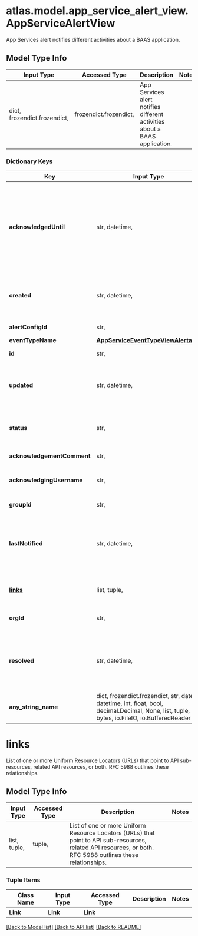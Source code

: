 # atlas.model.app_service_alert_view.AppServiceAlertView

App Services alert notifies different activities about a BAAS application.

## Model Type Info
Input Type | Accessed Type | Description | Notes
------------ | ------------- | ------------- | -------------
dict, frozendict.frozendict,  | frozendict.frozendict,  | App Services alert notifies different activities about a BAAS application. | 

### Dictionary Keys
Key | Input Type | Accessed Type | Description | Notes
------------ | ------------- | ------------- | ------------- | -------------
**acknowledgedUntil** | str, datetime,  | str,  | Date and time until which this alert has been acknowledged. This parameter expresses its value in the &lt;a href&#x3D;\&quot;https://en.wikipedia.org/wiki/ISO_8601\&quot; target&#x3D;\&quot;_blank\&quot; rel&#x3D;\&quot;noopener noreferrer\&quot;&gt;ISO 8601&lt;/a&gt; timestamp format in UTC. The resource returns this parameter if a MongoDB User previously acknowledged this alert.  - To acknowledge this alert forever, set the parameter value to 100 years in the future.  - To unacknowledge a previously acknowledged alert, set the parameter value to a date in the past. | value must conform to RFC-3339 date-time
**created** | str, datetime,  | str,  | Date and time when MongoDB Cloud created this alert. This parameter expresses its value in the &lt;a href&#x3D;\&quot;https://en.wikipedia.org/wiki/ISO_8601\&quot; target&#x3D;\&quot;_blank\&quot; rel&#x3D;\&quot;noopener noreferrer\&quot;&gt;ISO 8601&lt;/a&gt; timestamp format in UTC. | value must conform to RFC-3339 date-time
**alertConfigId** | str,  | str,  | Unique 24-hexadecimal digit string that identifies the alert configuration that sets this alert. | 
**eventTypeName** | [**AppServiceEventTypeViewAlertable**](AppServiceEventTypeViewAlertable.md) | [**AppServiceEventTypeViewAlertable**](AppServiceEventTypeViewAlertable.md) |  | 
**id** | str,  | str,  | Unique 24-hexadecimal digit string that identifies this alert. | 
**updated** | str, datetime,  | str,  | Date and time when someone last updated this alert. This parameter expresses its value in the &lt;a href&#x3D;\&quot;https://en.wikipedia.org/wiki/ISO_8601\&quot; target&#x3D;\&quot;_blank\&quot; rel&#x3D;\&quot;noopener noreferrer\&quot;&gt;ISO 8601&lt;/a&gt; timestamp format in UTC. | value must conform to RFC-3339 date-time
**status** | str,  | str,  | State of this alert at the time you requested its details. | must be one of ["CANCELLED", "CLOSED", "OPEN", "TRACKING", ] 
**acknowledgementComment** | str,  | str,  | Comment that a MongoDB Cloud user submitted when acknowledging the alert. | [optional] 
**acknowledgingUsername** | str,  | str,  | MongoDB Cloud username of the person who acknowledged the alert. The response returns this parameter if a MongoDB Cloud user previously acknowledged this alert. | [optional] 
**groupId** | str,  | str,  | Unique 24-hexadecimal digit string that identifies the project that owns this alert. | [optional] 
**lastNotified** | str, datetime,  | str,  | Date and time that any notifications were last sent for this alert. This parameter expresses its value in the &lt;a href&#x3D;\&quot;https://en.wikipedia.org/wiki/ISO_8601\&quot; target&#x3D;\&quot;_blank\&quot; rel&#x3D;\&quot;noopener noreferrer\&quot;&gt;ISO 8601&lt;/a&gt; timestamp format in UTC. The resource returns this parameter if MongoDB Cloud has sent notifications for this alert. | [optional] value must conform to RFC-3339 date-time
**[links](#links)** | list, tuple,  | tuple,  | List of one or more Uniform Resource Locators (URLs) that point to API sub-resources, related API resources, or both. RFC 5988 outlines these relationships. | [optional] 
**orgId** | str,  | str,  | Unique 24-hexadecimal character string that identifies the organization that owns the project to which this alert applies. | [optional] 
**resolved** | str, datetime,  | str,  | Date and time that this alert changed to &#x60;\&quot;status\&quot; : \&quot;CLOSED\&quot;&#x60;. This parameter expresses its value in the &lt;a href&#x3D;\&quot;https://en.wikipedia.org/wiki/ISO_8601\&quot; target&#x3D;\&quot;_blank\&quot; rel&#x3D;\&quot;noopener noreferrer\&quot;&gt;ISO 8601&lt;/a&gt; timestamp format in UTC. The resource returns this parameter once &#x60;\&quot;status\&quot; : \&quot;CLOSED\&quot;&#x60;. | [optional] value must conform to RFC-3339 date-time
**any_string_name** | dict, frozendict.frozendict, str, date, datetime, int, float, bool, decimal.Decimal, None, list, tuple, bytes, io.FileIO, io.BufferedReader | frozendict.frozendict, str, BoolClass, decimal.Decimal, NoneClass, tuple, bytes, FileIO | any string name can be used but the value must be the correct type | [optional]

# links

List of one or more Uniform Resource Locators (URLs) that point to API sub-resources, related API resources, or both. RFC 5988 outlines these relationships.

## Model Type Info
Input Type | Accessed Type | Description | Notes
------------ | ------------- | ------------- | -------------
list, tuple,  | tuple,  | List of one or more Uniform Resource Locators (URLs) that point to API sub-resources, related API resources, or both. RFC 5988 outlines these relationships. | 

### Tuple Items
Class Name | Input Type | Accessed Type | Description | Notes
------------- | ------------- | ------------- | ------------- | -------------
[**Link**](Link.md) | [**Link**](Link.md) | [**Link**](Link.md) |  | 

[[Back to Model list]](../../README.md#documentation-for-models) [[Back to API list]](../../README.md#documentation-for-api-endpoints) [[Back to README]](../../README.md)

